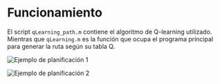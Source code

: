 # Funcionamiento

El script ```qLearning_path.m``` contiene el algoritmo de Q-learning utilizado. Mientras que ```qLearning.m``` es la función que ocupa el programa principal para generar la ruta según su tabla Q.

![Ejemplo de planificación 1](https://github.com/LucasSaenz4118/Path_planning_Matlab2024/blob/214028657feb9ec909de99df176835fea0da0828/qlearning/Q_learning_path_planning/p2_gridmap_20x30_scene1.png)

![Ejemplo de planificación 2](https://github.com/LucasSaenz4118/Path_planning_Matlab2024/blob/aaeac2b208edfe4a8257db1193e44a3407d002b3/qlearning/Q_learning_path_planning/p3_gridmap_20x20_scene2.png)
